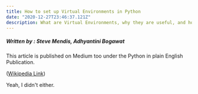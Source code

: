 ```yaml
---
title: How to set up Virtual Environments in Python
date: "2020-12-27T23:46:37.121Z"
description: What are Virtual Environments, why they are useful, and how to set one up on your computer
---
```


##### Written by : Steve Mendis, Adhyantini Bogawat

This article is published on Medium too under the Python in plain English Publication.

([Wikipedia Link](https://en.wikipedia.org/wiki/Salted_duck_egg))

Yeah, I didn't either.
